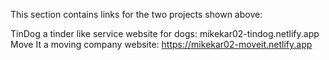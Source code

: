 This section contains links for the two projects shown above:

TinDog a tinder like service website for dogs: mikekar02-tindog.netlify.app
Move It a moving company website: https://mikekar02-moveit.netlify.app

